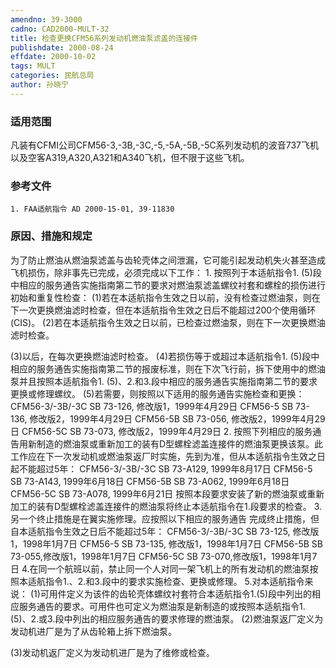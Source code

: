 ```yaml
---
amendno: 39-3000
cadno: CAD2000-MULT-32
title: 检查更换CFM56系列发动机燃油泵滤盖的连接件
publishdate: 2000-08-24
effdate: 2000-10-02
tags: MULT
categories: 民航总局
author: 孙晓宁
---
```


### 适用范围 
凡装有CFMI公司CFM56-3,-3B,-3C,-5,-5A,-5B,-5C系列发动机的波音737飞机以及空客A319,A320,A321和A340飞机，但不限于这些飞机。

<!--more-->
### 参考文件
    1. FAA适航指令 AD 2000-15-01, 39-11830 

### 原因、措施和规定 
为了防止燃油从燃油泵滤盖与齿轮壳体之间泄漏，它可能引起发动机失火甚至造成飞机损伤，除非事先已完成，必须完成以下工作： 
    1. 按照列于本适航指令1. (5)段中相应的服务通告实施指南第二节的要求对燃油泵滤盖螺纹衬套和螺栓的损伤进行初始和重复性检查： 
    (1)若在本适航指令生效之日以前，没有检查过燃油泵，则在下一次更换燃油滤时检查，但在本适航指令生效之日后不能超过200个使用循环(CIS)。 
    (2)若在本适航指令生效之日以前，已检查过燃油泵，则在下一次更换燃油滤时检查。 

       
(3)以后，在每次更换燃油滤时检查。 
    (4)若损伤等于或超过本适航指令1. (5)段中相应的服务通告实施指南第二节的报废标准，则在下次飞行前，拆下使用中的燃油泵并且按照本适航指令1. (5)、2.和3.段中相应的服务通告实施指南第二节的要求更换或修理螺纹。 
(5)若需要，则按照以下适用的服务通告实施检查和更换：        CFM56-3/-3B/-3C SB 73-126, 修改版1，1999年4月29日        CFM56-5 SB 73-136, 修改版2，1999年4月29日        CFM56-5B SB 73-056, 修改版2，1999年4月29日        CFM56-5C SB 73-073, 修改版2，1999年4月29日 
2. 按照下列相应的服务通告用新制造的燃油泵或重新加工的装有D型螺栓滤盖连接件的燃油泵更换该泵。此工作应在下一次发动机或燃油泵返厂时实施，先到为准，但从本适航指令生效之日起不能超过5年： 
       CFM56-3/-3B/-3C SB 73-A129, 1999年8月17日        CFM56-5 SB 73-A143, 1999年6月18日        CFM56-5B SB 73-A062, 1999年6月18日        CFM56-5C SB 73-A078, 1999年6月21日 
    按照本段要求安装了新的燃油泵或重新加工的装有D型螺栓滤盖连接件的燃油泵将终止本适航指令在1.段要求的检查。 
    3.另一个终止措施是在翼实施修理。应按照以下相应的服务通告
完成终止措施，但自本适航指令生效之日后不能超过5年：       CFM56-3/-3B/-3C SB 73-125, 修改版1，1998年1月7日       CFM56-5 SB 73-135, 修改版1，1998年1月7日       CFM56-5B SB 73-055,修改版1，1998年1月7日       CFM56-5C SB 73-070,修改版1，1998年1月7日 
    4.在同一个航班以前，禁止同一个人对同一架飞机上的所有发动机的燃油泵按照本适航指令1.、2.和3.段中的要求实施检查、更换或修理。 
    5.对本适航指令来说： 
(1)可用件定义为该件的齿轮壳体螺纹衬套符合本适航指令1.(5)段中列出的相应服务通告的要求。可用件也可定义为燃油泵是新制造的或按照本适航指令1.(5)、2.或3.段中列出的相应服务通告的要求修理的燃油泵。 
(2)燃油泵返厂定义为发动机进厂是为了从齿轮箱上拆下燃油泵。
       
(3)发动机返厂定义为发动机进厂是为了维修或检查。
